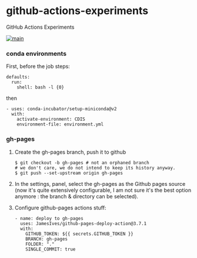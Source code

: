 

# github-actions-experiments
GitHub Actions Experiments

[![main](https://github.com/boisgera/github-actions-experiments/workflows/main/badge.svg)](https://github.com/boisgera/github-actions-experiments/actions)

### conda environments

First, before the job steps:

    defaults:
      run:
        shell: bash -l {0}    

then

    - uses: conda-incubator/setup-miniconda@v2
      with:
        activate-environment: CDIS
        environment-file: environment.yml

### gh-pages

 1. Create the gh-pages branch, push it to github

        $ git checkout -b gh-pages # not an orphaned branch
        # we don't care, we do not intend to keep its history anyway.
        $ git push --set-upstream origin gh-pages

 2. In the settings, panel, select the gh-pages as the Github pages source 
    (now it's quite extensively configurable, I am not sure it's the best
    option anymore : the branch & directory can be selected).


 3. Configure github-pages actions stuff:

        - name: deploy to gh-pages
          uses: JamesIves/github-pages-deploy-action@3.7.1
          with:
            GITHUB_TOKEN: ${{ secrets.GITHUB_TOKEN }}
            BRANCH: gh-pages
            FOLDER: "."
            SINGLE_COMMIT: true
